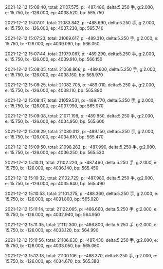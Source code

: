 2021-12-12 15:06:40, total: 21107.575, p: -487.480, delta:5.250 手, g:2.000, e: 15.750, b: -126.000, ep: 4038.520, bp: 565.750

2021-12-12 15:07:01, total: 21083.842, p: -488.690, delta:5.250 手, g:2.000, e: 15.750, b: -126.000, ep: 4037.230, bp: 565.740

2021-12-12 15:07:23, total: 21069.617, p: -489.310, delta:5.250 手, g:2.000, e: 15.750, b: -126.000, ep: 4039.090, bp: 566.050

2021-12-12 15:07:44, total: 21079.067, p: -489.290, delta:5.250 手, g:2.000, e: 15.750, b: -126.000, ep: 4039.910, bp: 566.150

2021-12-12 15:08:05, total: 21068.866, p: -489.600, delta:5.250 手, g:2.000, e: 15.750, b: -126.000, ep: 4038.160, bp: 565.970

2021-12-12 15:08:25, total: 21082.705, p: -489.010, delta:5.250 手, g:2.000, e: 15.750, b: -126.000, ep: 4038.110, bp: 565.890

2021-12-12 15:08:47, total: 21059.531, p: -489.770, delta:5.250 手, g:2.000, e: 15.750, b: -126.000, ep: 4037.990, bp: 565.970

2021-12-12 15:09:08, total: 21071.198, p: -489.850, delta:5.250 手, g:2.000, e: 15.750, b: -126.000, ep: 4034.950, bp: 565.600

2021-12-12 15:09:29, total: 21080.012, p: -489.150, delta:5.250 手, g:2.000, e: 15.750, b: -126.000, ep: 4034.610, bp: 565.470

2021-12-12 15:09:50, total: 21098.282, p: -487.990, delta:5.250 手, g:2.000, e: 15.750, b: -126.000, ep: 4036.250, bp: 565.530

2021-12-12 15:10:11, total: 21102.220, p: -487.460, delta:5.250 手, g:2.000, e: 15.750, b: -126.000, ep: 4036.140, bp: 565.450

2021-12-12 15:10:32, total: 21102.729, p: -487.980, delta:5.250 手, g:2.000, e: 15.750, b: -126.000, ep: 4035.940, bp: 565.490

2021-12-12 15:10:53, total: 21101.275, p: -488.360, delta:5.250 手, g:2.000, e: 15.750, b: -126.000, ep: 4031.800, bp: 565.020

2021-12-12 15:11:14, total: 21122.065, p: -486.660, delta:5.250 手, g:2.000, e: 15.750, b: -126.000, ep: 4032.940, bp: 564.950

2021-12-12 15:11:35, total: 21112.300, p: -486.800, delta:5.250 手, g:2.000, e: 15.750, b: -126.000, ep: 4033.120, bp: 564.990

2021-12-12 15:11:56, total: 21106.630, p: -487.430, delta:5.250 手, g:2.000, e: 15.750, b: -126.000, ep: 4033.050, bp: 565.060

2021-12-12 15:12:18, total: 21100.106, p: -488.370, delta:5.250 手, g:2.000, e: 15.750, b: -126.000, ep: 4034.670, bp: 565.380